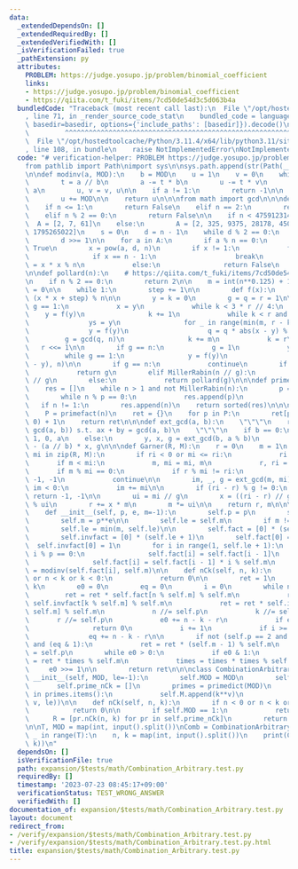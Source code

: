 ```yaml
---
data:
  _extendedDependsOn: []
  _extendedRequiredBy: []
  _extendedVerifiedWith: []
  _isVerificationFailed: true
  _pathExtension: py
  attributes:
    PROBLEM: https://judge.yosupo.jp/problem/binomial_coefficient
    links:
    - https://judge.yosupo.jp/problem/binomial_coefficient
    - https://qiita.com/t_fuki/items/7cd50de54d3c5d063b4a
  bundledCode: "Traceback (most recent call last):\n  File \"/opt/hostedtoolcache/Python/3.11.4/x64/lib/python3.11/site-packages/onlinejudge_verify/documentation/build.py\"\
    , line 71, in _render_source_code_stat\n    bundled_code = language.bundle(stat.path,\
    \ basedir=basedir, options={'include_paths': [basedir]}).decode()\n          \
    \         ^^^^^^^^^^^^^^^^^^^^^^^^^^^^^^^^^^^^^^^^^^^^^^^^^^^^^^^^^^^^^^^^^^^^^^^^^^^^^^^^^\n\
    \  File \"/opt/hostedtoolcache/Python/3.11.4/x64/lib/python3.11/site-packages/onlinejudge_verify/languages/python.py\"\
    , line 108, in bundle\n    raise NotImplementedError\nNotImplementedError\n"
  code: "# verification-helper: PROBLEM https://judge.yosupo.jp/problem/binomial_coefficient\n\
    from pathlib import Path\nimport sys\n\nsys.path.append(str(Path(__file__).resolve().parent.parent.parent.parent))\n\
    \n\ndef modinv(a, MOD):\n    b = MOD\n    u = 1\n    v = 0\n    while b > 0:\n\
    \        t = a // b\n        a -= t * b\n        u -= t * v\n        a, b = b,\
    \ a\n        u, v = v, u\n\n    if a != 1:\n        return -1\n\n    if u != 0:\n\
    \        u += MOD\n\n    return u\n\n\nfrom math import gcd\n\n\ndef MillerRabin(n):\n\
    \    if n <= 1:\n        return False\n    elif n == 2:\n        return True\n\
    \    elif n % 2 == 0:\n        return False\n\n    if n < 4759123141:\n      \
    \  A = [2, 7, 61]\n    else:\n        A = [2, 325, 9375, 28178, 450775, 9780504,\
    \ 1795265022]\n    s = 0\n    d = n - 1\n    while d % 2 == 0:\n        s += 1\n\
    \        d >>= 1\n\n    for a in A:\n        if a % n == 0:\n            return\
    \ True\n        x = pow(a, d, n)\n        if x != 1:\n            for t in range(s):\n\
    \                if x == n - 1:\n                    break\n                x\
    \ = x * x % n\n            else:\n                return False\n    return True\n\
    \n\ndef pollard(n):\n    # https://qiita.com/t_fuki/items/7cd50de54d3c5d063b4a\n\
    \n    if n % 2 == 0:\n        return 2\n\n    m = int(n**0.125) + 1\n    step\
    \ = 0\n\n    while 1:\n        step += 1\n\n        def f(x):\n            return\
    \ (x * x + step) % n\n\n        y = k = 0\n        g = q = r = 1\n\n        while\
    \ g == 1:\n            x = y\n            while k < 3 * r // 4:\n            \
    \    y = f(y)\n                k += 1\n            while k < r and g == 1:\n \
    \               ys = y\n                for _ in range(min(m, r - k)):\n     \
    \               y = f(y)\n                    q = q * abs(x - y) % n\n       \
    \         g = gcd(q, n)\n                k += m\n            k = r\n         \
    \   r <<= 1\n\n        if g == n:\n            g = 1\n            y = ys\n   \
    \         while g == 1:\n                y = f(y)\n                g = gcd(abs(x\
    \ - y), n)\n\n        if g == n:\n            continue\n        if MillerRabin(g):\n\
    \            return g\n        elif MillerRabin(n // g):\n            return n\
    \ // g\n        else:\n            return pollard(g)\n\n\ndef primefact(n):\n\
    \    res = []\n    while n > 1 and not MillerRabin(n):\n        p = pollard(n)\n\
    \        while n % p == 0:\n            res.append(p)\n            n //= p\n \
    \   if n != 1:\n        res.append(n)\n    return sorted(res)\n\n\ndef primedict(n):\n\
    \    P = primefact(n)\n    ret = {}\n    for p in P:\n        ret[p] = ret.get(p,\
    \ 0) + 1\n    return ret\n\n\ndef ext_gcd(a, b):\n    \"\"\"\n    return (x, y,\
    \ gcd(a, b)) s.t. ax + by = gcd(a, b)\n    \"\"\"\n    if b == 0:\n        return\
    \ 1, 0, a\n    else:\n        y, x, g = ext_gcd(b, a % b)\n        return x, y\
    \ - (a // b) * x, g\n\n\ndef Garner(R, M):\n    r = 0\n    m = 1\n    for ri,\
    \ mi in zip(R, M):\n        if ri < 0 or mi <= ri:\n            ri %= mi\n\n \
    \       if m < mi:\n            m, mi = mi, m\n            r, ri = ri, r\n\n \
    \       if m % mi == 0:\n            if r % mi != ri:\n                return\
    \ -1, -1\n            continue\n\n        im, _, g = ext_gcd(m, mi)\n        if\
    \ im < 0:\n            im += mi\n\n        if (ri - r) % g != 0:\n           \
    \ return -1, -1\n\n        ui = mi // g\n        x = ((ri - r) // g % ui) * im\
    \ % ui\n        r += x * m\n        m *= ui\n\n    return r, m\n\n\nclass CombinationPrimePowerMOD:\n\
    \    def __init__(self, p, e, m=-1):\n        self.p = p\n        self.e = e\n\
    \        self.m = p**e\n\n        self.le = self.m\n        if m != -1:\n    \
    \        self.le = min(m, self.le)\n\n        self.fact = [0] * (self.le + 1)\n\
    \        self.invfact = [0] * (self.le + 1)\n        self.fact[0] = 1\n      \
    \  self.invfact[0] = 1\n        for i in range(1, self.le + 1):\n            if\
    \ i % p == 0:\n                self.fact[i] = self.fact[i - 1]\n            else:\n\
    \                self.fact[i] = self.fact[i - 1] * i % self.m\n            self.invfact[i]\
    \ = modinv(self.fact[i], self.m)\n\n    def nCk(self, n, k):\n        if n < 0\
    \ or n < k or k < 0:\n            return 0\n\n        ret = 1\n        r = n -\
    \ k\n        e0 = 0\n        eq = 0\n        i = 0\n        while n > 0:\n   \
    \         ret = ret * self.fact[n % self.m] % self.m\n            ret = ret *\
    \ self.invfact[k % self.m] % self.m\n            ret = ret * self.invfact[r %\
    \ self.m] % self.m\n            n //= self.p\n            k //= self.p\n     \
    \       r //= self.p\n            e0 += n - k - r\n            if e0 >= self.e:\n\
    \                return 0\n            i += 1\n            if i >= self.e:\n \
    \               eq += n - k - r\n\n        if not (self.p == 2 and self.e >= 3)\
    \ and (eq & 1):\n            ret = ret * (self.m - 1) % self.m\n        times\
    \ = self.p\n        while e0 > 0:\n            if e0 & 1:\n                ret\
    \ = ret * times % self.m\n            times = times * times % self.m\n       \
    \     e0 >>= 1\n\n        return ret\n\n\nclass CombinationArbitrary:\n    def\
    \ __init__(self, MOD, le=-1):\n        self.MOD = MOD\n        self.M = []\n \
    \       self.prime_nCk = []\n        primes = primedict(MOD)\n        for k, v\
    \ in primes.items():\n            self.M.append(k**v)\n            self.prime_nCk.append(CombinationPrimePowerMOD(k,\
    \ v, le))\n\n    def nCk(self, n, k):\n        if n < 0 or n < k or k < 0:\n \
    \           return 0\n\n        if self.MOD == 1:\n            return 0\n\n  \
    \      R = [pr.nCk(n, k) for pr in self.prime_nCk]\n        return Garner(R, self.M)[0]\n\
    \n\nT, MOD = map(int, input().split())\nComb = CombinationArbitrary(MOD)\nfor\
    \ _ in range(T):\n    n, k = map(int, input().split())\n    print(Comb.nCk(n,\
    \ k))\n"
  dependsOn: []
  isVerificationFile: true
  path: expansion/$tests/math/Combination_Arbitrary.test.py
  requiredBy: []
  timestamp: '2023-07-23 08:45:17+09:00'
  verificationStatus: TEST_WRONG_ANSWER
  verifiedWith: []
documentation_of: expansion/$tests/math/Combination_Arbitrary.test.py
layout: document
redirect_from:
- /verify/expansion/$tests/math/Combination_Arbitrary.test.py
- /verify/expansion/$tests/math/Combination_Arbitrary.test.py.html
title: expansion/$tests/math/Combination_Arbitrary.test.py
---
```


